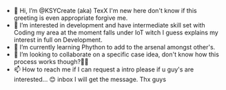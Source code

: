 - 👋 Hi, I’m @KSYCreate (aka) TexX I'm new here don't know if this greeting is even appropriate forgive me. 
- 👀 I’m interested in development and have intermediate skill set with Coding my area at the moment falls under IoT witch I guess explains my interest in full on Development. 
- 🌱 I’m currently learning Phython to add to the arsenal amongst other's. 
- 💞️ I’m looking to collaborate on a specific case idea, don't know how this process works though?🤭🤫
- 📫 How to reach me if I can request a intro please if u  guy's are interested... 😊
inbox I will get the message. Thx guys

<!---
KSY-Create/KSY-Create is a ✨ special ✨ repository because its `README.md` (this file) appears on your GitHub profile.
You can click the Preview link to take a look at your changes.
--->
